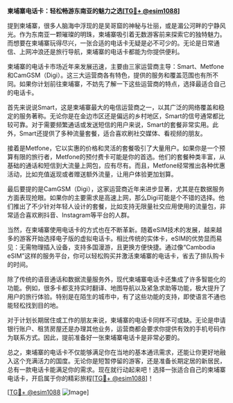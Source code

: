 **柬埔寨电话卡：轻松畅游东南亚的魅力之选[[TG💪+ @esim1088](https://t.me/s/esim1088)]**

提到柬埔寨，很多人脑海中浮现的是吴哥窟的神秘与壮丽，或是湄公河畔的宁静风光。作为东南亚一颗璀璨的明珠，柬埔寨吸引着无数游客前来探索它的独特魅力。而想要在柬埔寨玩得尽兴，一张合适的电话卡无疑是必不可少的。无论是日常通信、上网冲浪还是旅行导航，柬埔寨的电话卡都能为你提供便利。

柬埔寨的电话卡市场近年来发展迅速，主要由三家运营商主导：Smart、Metfone和CamGSM（Digi）。这三大运营商各有特色，提供的服务和覆盖范围也有所不同。如果你计划前往柬埔寨，不妨先了解一下这些运营商的特点，选择最适合自己的电话卡。

首先来说说Smart，这是柬埔寨最大的电信运营商之一，以其广泛的网络覆盖和稳定的服务著称。无论你是在金边市区还是偏远的乡村地区，Smart的信号通常都比较可靠。对于需要频繁通话或发送短信的用户来说，Smart的套餐非常实用。此外，Smart还提供了多种流量套餐，适合喜欢刷社交媒体、看视频的朋友。

接着是Metfone，它以实惠的价格和灵活的套餐吸引了大量用户。如果你是一个预算有限的旅行者，Metfone的预付费卡可能是你的首选。他们的套餐种类丰富，从基础的通话和短信到大流量上网包，应有尽有。而且，Metfone经常推出各种优惠活动，比如充值返现或者赠送额外流量，让用户体验更加划算。

最后要提的是CamGSM（Digi），这家运营商近年来进步显著，尤其是在数据服务方面表现抢眼。如果你的主要需求是高速上网，那么Digi可能是个不错的选择。他们推出了不少针对年轻人设计的套餐，比如支持无限量社交应用使用的流量包，非常适合喜欢刷抖音、Instagram等平台的人群。

当然，在柬埔寨使用电话卡的方式也在不断革新。随着eSIM技术的发展，越来越多的游客开始选择电子版的虚拟电话卡。相比传统的实体卡，eSIM的优势显而易见：无需物理插入设备，支持多国漫游，且更换方便快捷。通过像“Cambodia eSIM”这样的服务平台，你可以轻松购买并激活柬埔寨的电话卡，省去了排队购卡的时间。

除了传统的语音通话和数据流量服务外，现代柬埔寨电话卡还集成了许多智能化的功能。例如，很多卡都支持实时翻译、地图导航以及紧急求助等功能，极大提升了用户的旅行体验。特别是在陌生的城市中，有了这些功能的支持，即使语言不通也能轻松找到目的地。

对于计划长期居住或工作的朋友来说，柬埔寨的电话卡同样不可或缺。无论是申请银行账户、租赁房屋还是办理其他业务，运营商都会要求你提供有效的手机号码作为联系方式。因此，提前准备好一张柬埔寨电话卡是非常必要的。

总之，柬埔寨的电话卡不仅能够满足你在当地的基本通讯需求，还能让你更好地融入这个充满活力的国度。无论你是短暂停留的游客，还是准备长期定居的新居民，总有一款电话卡能满足你的需求。现在就行动起来吧！选择一张适合自己的柬埔寨电话卡，开启属于你的精彩旅程[[TG💪+ @esim1088](https://t.me/s/esim1088)]！

[[TG💪+ @esim1088](https://t.me/s/esim1088) ![Image](https://i.postimg.cc/4NQfJmqS/Snipaste-2025-05-13-00-14-12.png)]